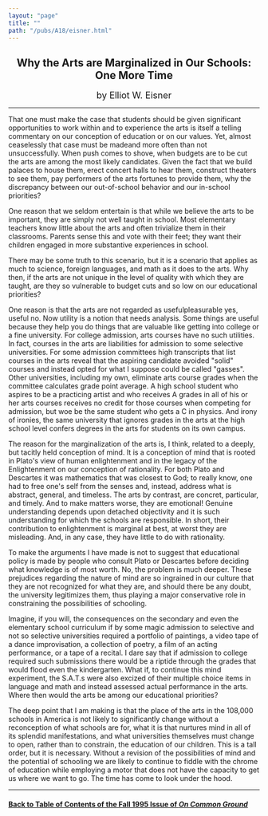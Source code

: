 ```yaml
---
layout: "page"
title: ""
path: "/pubs/A18/eisner.html"
---
```

<main>
<center><h2>
Why the Arts are Marginalized in Our Schools: One More Time</h2>
<font size="+1">by Elliot W. Eisner</font>
</center><hr/>
That one must make the case that students should be given  significant
opportunities to work within and to experience the arts is  itself a
telling commentary on our conception of education or on our  values.  Yet,
almost ceaselessly that case must be made­and more  often than not
unsuccessfully.  When push comes to shove, when  budgets are to be cut the
arts are among the  most likely candidates.   Given the fact that we build
palaces to house them, erect concert  halls to hear them, construct
theaters to see them, pay performers of  the arts fortunes to provide
them, why the discrepancy between our  out-of-school behavior and our
in-school priorities?
<p>One reason that we seldom entertain is that while we believe the arts
to be important, they are simply not well taught in school.  Most
elementary teachers know little about the arts and often trivialize  them
in their classrooms.  Parents sense this and vote with their feet;  they
want their children engaged in more substantive experiences in  school.
</p><p>
There may be some truth to this scenario, but it is a scenario that
applies as much to science, foreign languages, and math as it does to  the
arts.  Why then, if the arts are not unique in the level of quality  with
which they are taught, are they so vulnerable to budget cuts  and so low
on our educational priorities?
</p><p>
One reason is that the arts are not regarded as useful­pleasurable
yes, useful no.  Now utility is a notion that needs analysis.  Some
things are useful because they help you do things that are valuable­
like getting into college or a fine university.  For college admission,
arts courses have no such utilities.  In fact, courses in the arts are
liabilities for admission to some selective universities. For some
admission committees high transcripts that list courses in the arts
reveal that the aspiring candidate avoided "solid" courses and instead
opted for what I suppose could be called "gasses".  Other universities,
including my own, eliminate arts course grades when the committee
calculates grade point average.  A high school student who aspires to  be
a practicing artist and who receives A grades in all of his or her  arts
courses receives no credit for those courses when competing for
admission, but woe be the same student who gets a C in physics.   And
irony of ironies, the same university that ignores grades in the  arts at
the high school level confers degrees in the arts for students  on its own
campus.
</p><p>
The reason for the marginalization of the arts is, I think, related to a
deeply, but tacitly held conception of mind.  It is a conception of  mind
that is rooted in Plato's view of human enlightenment and in  the legacy
of the Enlightenment on our conception of rationality.  For  both Plato
and Descartes it was mathematics that was closest to God;  to really know,
one had to free one's self from the senses and,  instead, address what is
abstract, general, and timeless.  The arts by  contrast, are concret,
particular, and timely.  And to make matters  worse, they are emotional!
Genuine understanding depends upon  detached objectivity and it is such
understanding for which the  schools are responsible. In short, their
contribution to enlightenment  is marginal at best, at worst they are
misleading.  And, in any case,  they have little to do with rationality.
</p><p>
To make the arguments I have made is not to suggest that  educational
policy is made by people who consult Plato or Descartes  before deciding
what knowledge is of most worth.  No, the problem is  much deeper.  These
prejudices regarding the nature of mind are so  ingrained in our culture
that they are not recognized for what they  are, and should there be any
doubt, the university legitimizes them,  thus playing a major conservative
role in constraining the  possibilities of schooling.
</p><p>
Imagine, if you will, the consequences on the secondary and even the
elementary school curriculum if by some magic admission to  selective and
not so selective universities required a portfolio of  paintings, a video
tape of a dance improvisation, a collection of  poetry, a film of an
acting performance, or a tape of a recital.  I dare  say that if admission
to college required such submissions there  would be a riptide through the
grades that would flood even the  kindergarten.  What if, to continue this
mind experiment, the S.A.T.s  were also excized of their multiple choice
items in language and math  and instead assessed actual performance in the
arts.  Where then  would the arts be among our educational priorities?
</p><p>
The deep point that I am making is that the place of the arts in the
108,000 schools in America is not likely to significantly change  without
a reconception of what schools are for, what it is that  nurtures mind in
all of its splendid manifestations, and what  universities themselves must
change to open, rather than to  constrain, the education of our children.
This is a tall order, but it is  necessary.  Without a revision of the
possibilities of mind and the  potential of schooling we are likely to
continue to fiddle with the  chrome of education while employing a motor
that does not have the  capacity to get us where we want to go.  The time
has come to look  under the hood.
</p><hr/>
<h4><a href="/pubs/A18/">Back to
Table of Contents of the Fall 1995 Issue of <i>On Common
Ground</i></a>
</h4>
</main>
